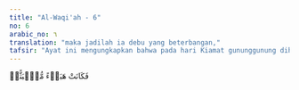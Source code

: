 ```yaml
---
title: "Al-Waqi'ah - 6"
no: 6
arabic_no: ٦
translation: "maka jadilah ia debu yang beterbangan,"
tafsir: "Ayat ini mengungkapkan bahwa pada hari Kiamat gununggunung dihancur-luluhkan sehancur-hancurnya menjadi tumpukan tanah yang bercerai-berai, menjadi debu yang beterbangan seperti daun kering yang diterbangkan angin. Ringkasnya, gunung-gunung akan hilang dari tempatnya sesuai pula dengan ayat 9 al-Ma'arij/70. Dan gunung-gunung bagaikan bulu (yang beterbangan). (alMa'arij/70: 9) \n\nDan gunung-gunung dihancurluluhkan sehancur-hancurnya. (alWaqi'ah/56: 5)"
---
```

فَكَانَتْ هَبَاۤءً مُّنْۢبَثًّاۙ 